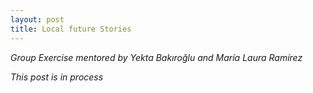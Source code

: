 ```yaml
---
layout: post
title: Local future Stories
---
```

*Group Exercise mentored by Yekta Bakıroğlu and María Laura Ramírez*  



*This post is in process*  


